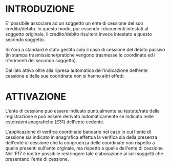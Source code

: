 # INTRODUZIONE

E' possibile associare ad un soggetto un ente di cessione del suo credito/debito. In questo modo, pur essendo i documenti intestati al soggetto originale, il credito/debito risulterà invece intestato a questo secondo soggetto.

Sin'ora a standard è stato gestito solo il caso di cessione del debito passivo (in stampa trasmissione/pratiche vengono trasmesse le coordinate ed i riferimenti del secondo soggetto).

Dal lato attivo oltre alla ripresa automatica dell'indicazione dell'ente cessione e delle sue cooridnate non si hanno altri effetti.

# ATTIVAZIONE

L'ente di cessione può essere indicato puntualmente su testate/rate della registrazione e può essere derivato automaticamente se indicato nelle estensioni anagrafiche (£31) dell'ente cedente.

L'applicazione di verifica coordinate bancarie nel caso in cui l'ente di cessione sia indicato in anagrafica effettua la verifica sia della presenza dell'ente di cessione che la congruenza delle coordinate non rispetto a quelle presenti sull'ente orginale, ma rispetto a quelle dell'ente di cessione. Nell'F17 è inoltre possibile restringere tale elaborazione ai soli soggetti che presentano l'ente di cessione.
